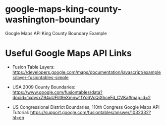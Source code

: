 # google-maps-king-county-washington-boundary
Google Maps API King County Boundary Example

# Useful Google Maps API Links
- Fusion Table Layers:
https://developers.google.com/maps/documentation/javascript/examples/layer-fusiontables-simple

- USA 2009 County Boundaries:
https://www.google.com/fusiontables/data?docid=1xdysxZ94uUFIit9eXmnw1fYc6VcQiXhceFd_CVKa#map:id=2

- US Congressional District Boundaries, 110th Congress Google Maps API
Tutorial:
https://support.google.com/fusiontables/answer/1032332?hl=en